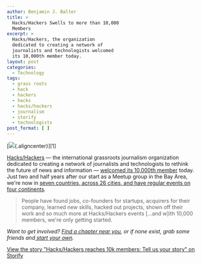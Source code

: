 ```yaml
---
author: Benjamin J. Balter
title: >
  Hacks/Hackers Swells to more than 10,000
  Members
excerpt: >
  Hacks/Hackers, the organization
  dedicated to creating a network of
  journalists and technologists welcomed
  its 10,000th member today.
layout: post
categories:
  - Technology
tags:
  - grass roots
  - hack
  - hackers
  - hacks
  - hacks/hackers
  - journalism
  - storify
  - technologists
post_format: [ ]
---
```

[![](http://ben.balter.com/wp-content/uploads/2012/04/hacks-hackers-10k.png){.aligncenter}][1]

[Hacks/Hackers][2] — the international grassroots journalism organization dedicated to creating a network of journalists and technologists to rethink the future of news and information — [welcomed its 10,000th member][3] today. Just two and half years after our start as a Meetup group in the Bay Area, we're now in [seven countries, across 26 cities, and have regular events on four continents][4].

> People have found jobs, co-founders for startups, acquirers for their company, learned new skills, hacked out projects, shown off their work and so much more at Hacks/Hackers events [...and w]ith 10,000 members, we're only getting started.



*Want to get involved? [Find a chapter near you][5], or if none exist, grab some friends and[ start your own][6].*

[View the story "Hacks/Hackers reaches 10k members: Tell us your story" on Storify][7]

 [q]: http://ben.balter.com/wp-content/uploads/2012/04/hacks-hackers-10k.png
 [2]: http://hackshackers.com/
 [3]: http://hackshackers.com/blog/2012/04/19/hackshackers-passes-10k-members-worldwide/
 [4]: http://hackshackers.meetup.com/
 [5]: http://hackshackers.com/chapters/
 [6]: http://hackshackers.com/chapters/meetups/
 [7]: http://storify.com/burtherman/hacks-hackers-reaches-10k-members-tell-us-your-sto.html